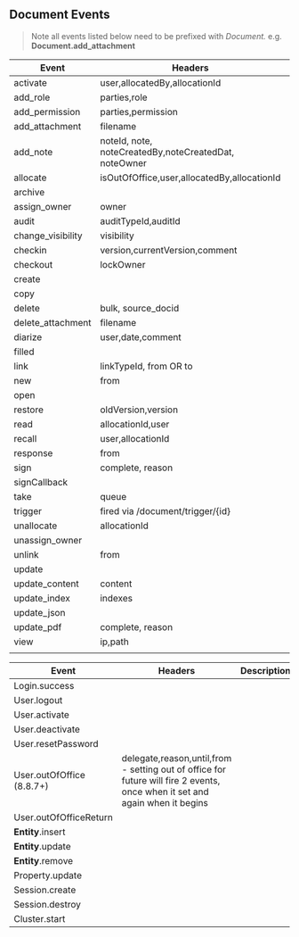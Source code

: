 ## Document Events

> Note all events listed below need to be prefixed with *Document.* e.g. **Document.add_attachment**

| Event             | Headers                                  | Description | Value |
| ----------------- | ---------------------------------------- | ----------- | ----- |
| activate          | user,allocatedBy,allocationId            |             |       |
| add_role          | parties,role                             |             |       |
| add_permission    | parties,permission                       |             |       |
| add_attachment    | filename                                 |             |       |
| add_note          | noteId, note, noteCreatedBy,noteCreatedDat, noteOwner |             |       |
| allocate          | isOutOfOffice,user,allocatedBy,allocationId |             |       |
| archive           |                                          |             |       |
| assign_owner      | owner                                    |             |       |
| audit             | auditTypeId,auditId                      |             |       |
| change_visibility | visibility                               |             |       |
| checkin           | version,currentVersion,comment           |             |       |
| checkout          | lockOwner                                |             |       |
| create            |                                          |             |       |
| copy              |                                          |             |       |
| delete            | bulk, source_docid                       |             |       |
| delete_attachment | filename                                 |             |       |
| diarize           | user,date,comment                        |             |       |
| filled            |                                          |             |       |
| link              | linkTypeId, from OR to                   |             |       |
| new               | from                                     |             |       |
| open              |                                          |             |       |
| restore           | oldVersion,version                       |             |       |
| read              | allocationId,user                        |             |       |
| recall            | user,allocationId                        |             |       |
| response          | from                                     |             |       |
| sign              | complete, reason                         |             |       |
| signCallback      |                                          |             |       |
| take              | queue                                    |             |       |
| trigger           | fired via /document/trigger/{id}         |             |       |
| unallocate        | allocationId                             |             |       |
| unassign_owner    |                                          |             |       |
| unlink            | from                                     |             |       |
| update            |                                          |             |       |
| update_content    | content                                  |             |       |
| update_index      | indexes                                  |             |       |
| update_json       |                                          |             |       |
| update_pdf        | complete, reason                         |             |       |
| view              | ip,path                                  |             |       |
|                   |                                          |             |       |

| Event                  | Headers | Description |      |
| ---------------------- | ------- | ----------- | ---- |
| Login.success          |         |             |      |
| User.logout            |         |             |      |
| User.activate          |         |             |      |
| User.deactivate        |         |             |      |
| User.resetPassword     |         |             |      |
| User.outOfOffice (8.8.7+)      | delegate,reason,until,from - setting out of office for future will fire 2 events, once when it set and again when it begins|             |      |
| User.outOfOfficeReturn |         |             |      |
| **Entity**.insert      |         |             |      |
| **Entity**.update      |         |             |      |
| **Entity**.remove      |         |             |      |
| Property.update        |         |             |      |
| Session.create         |         |             |      |
| Session.destroy        |         |             |      |
| Cluster.start          |         |             |      |

